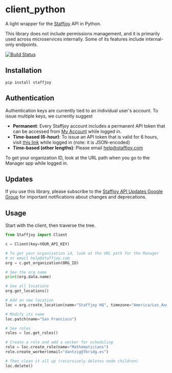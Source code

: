 # client_python

A light wrapper for the [Staffjoy](https://www.staffjoy.com) API in Python.

This library does not include permissions management, and it is primarily used across microservices internally. Some of its features include internal-only endpoints.

[![Build Status](https://travis-ci.org/Staffjoy/client_python.svg?branch=master)](https://travis-ci.org/Staffjoy/client_python)

## Installation

`pip install staffjoy`

## Authentication

Authentication keys are currently tied to an individual user's account. To issue multiple keys, we currently suggest 

* **Permanent**: Every Staffjoy account includes a permanent API token that can be accessed from [My Account](https://www.staffjoy.com/auth/api-key) while logged in. 
* **Time-based (6-hour)**: To issue an API token that is valid for 6 hours, visit [this link](https://www.staffjoy.com/auth/api-token) while logged in (note: it is JSON-encoded)
* **Time-based (other lengths)**: Please email help@staffjoy.com

To get your organization ID, look at the URL path when you go to the Manager app while logged in.

## Updates

If you use this library, please subscribe to the [Staffjoy API Updates Google Group](https://groups.google.com/forum/#!forum/staffjoy-api-updates) for important notifications about changes and deprecations.

## Usage

Start with the client, then traverse the tree.

```python
from Staffjoy import Client

c = Client(key=YOUR_API_KEY)

# To get your organization id, look at the URL path for the Manager
# or email help@staffjoy.com
org = c.get_organization(ORG_ID)

# See the org name
print(org.data.name)

# See all locations
org.get_locations()

# Add an new location
loc = org.create_location(name="Staffjoy HQ", timezone="America/Los_Angeles")

# Modify its name
loc.patch(name="San Francisco")

# See roles
roles = loc.get_roles()

# Create a role and add a worker for scheduling
role = loc.create_role(name="Mathematicians")
role.create_worker(email="dantzig@7bridg.es")

# Then clean it all up (recursively deletes node children)
loc.delete()

```



